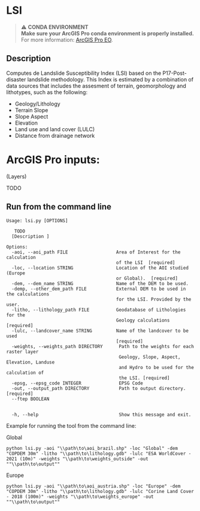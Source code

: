 # LSI

> :warning: **CONDA ENVIRONMENT**  
> **Make sure your ArcGIS Pro conda environment is properly installed.**  
> For more information: [ArcGIS Pro EO](https://lab.egeos-services.it/bitbucket/projects/CPP/repos/arcgis-pro-eo/browse).

## Description

Computes de Landslide Susceptibility Index (LSI) based on the P17-Post-disaster landslide methodology. 
This Index is estimated by a combination of data sources that includes the assesment of terrain, geomorphology and lithotypes, such as the following:

* Geology/Lithology
* Terrain Slope
* Slope Aspect
* Elevation
* Land use and land cover (LULC)
* Distance from drainage network


# ArcGIS Pro inputs:

(Layers)

TODO

## Run from the command line

```text
Usage: lsi.py [OPTIONS]

   TODO
  [Description ]

Options:
  -aoi, --aoi_path FILE                  Area of Interest for the calculation
                                         of the LSI  [required]
  -loc, --location STRING                Location of the AOI studied (Europe 
                                         or Global).  [required]
  -dem, --dem_name STRING                Name of the DEM to be used.
  -demp, --other_dem_path FILE           External DEM to be used in the calculations
                                         for the LSI. Provided by the user.
  -litho, --lithology_path FILE          Geodatabase of Lithologies for the
                                         Geology calculations [required]
  -lulc, --landcover_name STRING         Name of the landcover to be used
                                         [required]
  -weights, --weights_path DIRECTORY      Path to the weights for each raster layer
                                          Geology, Slope, Aspect, Elevation, Landuse
                                          and Hydro to be used for the calculation of
                                          the LSI. [required]
  -epsg, --epsg_code INTEGER              EPSG Code
  -out, --output_path DIRECTORY           Path to output directory.  [required]
  --ftep BOOLEAN


  -h, --help                              Show this message and exit.
```


Example for running the tool from the command line:

Global

```shell
python lsi.py -aoi "\\path\to\aoi_brazil.shp" -loc "Global" -dem  "COPDEM 30m" -litho "\\path\to\lithology.gdb" -lulc "ESA WorldCover - 2021 (10m)" -weights "\\path\to\weights_outside" -out ""\\path\to\output""
```

Europe

```shell
python lsi.py -aoi "\\path\to\aoi_austria.shp" -loc "Europe" -dem  "COPDEM 30m" -litho "\\path\to\lithology.gdb" -lulc "Corine Land Cover - 2018 (100m)" -weights "\\path\to\weights_europe" -out ""\\path\to\output""
```

